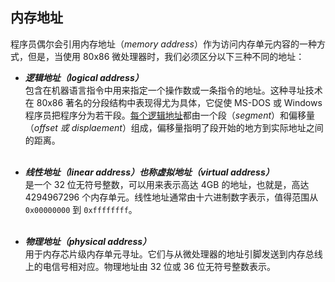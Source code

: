 ## 内存地址

程序员偶尔会引用内存地址（*memory address*）作为访问内存单元内容的一种方式，但是，当使用 80x86 微处理器时，我们必须区分以下三种不同的地址：

* ***逻辑地址（logical address）***  
包含在机器语言指令中用来指定一个操作数或一条指令的地址。这种寻址技术在 80x86 著名的分段结构中表现得尤为具体，它促使 MS-DOS 或 Windows 程序员把程序分为若干段。<u>每个逻辑地址</u>都由一个段（*segment*）和偏移量（*offset 或 displaement*）组成，偏移量指明了段开始的地方到实际地址之间的距离。  
&emsp;  

* ***线性地址（linear address）也称虚拟地址（virtual address）***  
是一个 32 位无符号整数，可以用来表示高达 4GB 的地址，也就是，高达 4294967296 个内存单元。线性地址通常由十六进制数字表示，值得范围从 `0x00000000` 到 `0xffffffff`。  
&emsp;  

* ***物理地址（physical address）***  
用于内存芯片级内存单元寻址。它们与从微处理器的地址引脚发送到内存总线上的电信号相对应。物理地址由 32 位或 36 位无符号整数表示。  
&emsp;  
